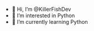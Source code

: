- 👋 Hi, I’m @KillerFishDev
- 👀 I’m interested in Python
- 🌱 I’m currently learning Python

<!---
KillerFishDev/KillerFishDev is a ✨ special ✨ repository because its `README.md` (this file) appears on your GitHub profile.
You can click the Preview link to take a look at your changes.
--->

